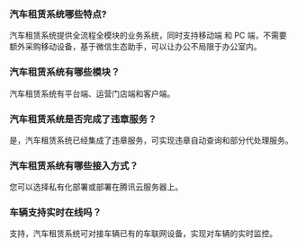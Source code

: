 
### 汽车租赁系统哪些特点?
汽车租赁系统提供全流程全模块的业务系统，同时支持移动端 和 PC 端，不需要额外采购移动设备，基于微信生态助手，可以让办公不局限于办公室内。

### 汽车租赁系统有哪些模块？
汽车租赁系统有平台端、运营门店端和客户端。

### 汽车租赁系统是否完成了违章服务？
是，汽车租赁系统已经集成了违章服务，可实现违章自动查询和部分代处理服务。

### 汽车租赁系统有哪些接入方式？
您可以选择私有化部署或部署在腾讯云服务器上。

### 车辆支持实时在线吗？
支持，汽车租赁系统可对接车辆已有的车联网设备，实现对车辆的实时监控。

